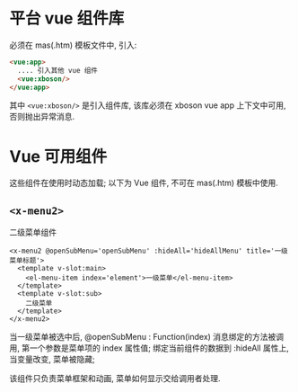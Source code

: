 # 平台 vue 组件库

必须在 mas(.htm) 模板文件中, 引入:

```html
<vue:app>
  .... 引入其他 vue 组件
  <vue:xboson/>
</vue:app>
```

其中 `<vue:xboson/>` 是引入组件库, 该库必须在 xboson vue app 上下文中可用, 否则抛出异常消息.


# Vue 可用组件

这些组件在使用时动态加载; 以下为 Vue 组件, 不可在 mas(.htm) 模板中使用.


## `<x-menu2>`

二级菜单组件

```vue 
<x-menu2 @openSubMenu='openSubMenu' :hideAll='hideAllMenu' title='一级菜单标题'>
  <template v-slot:main>
    <el-menu-item index='element'>一级菜单</el-menu-item>
  </template>
  <template v-slot:sub>
    二级菜单
  </template>
</x-menu2>
```

当一级菜单被选中后, @openSubMenu : Function(index) 消息绑定的方法被调用, 第一个参数是菜单项的 index 属性值;
绑定当前组件的数据到 :hideAll 属性上, 当变量改变, 菜单被隐藏;

该组件只负责菜单框架和动画, 菜单如何显示交给调用者处理.